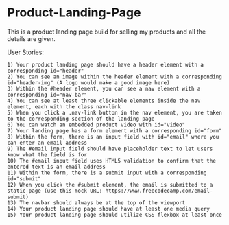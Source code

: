 # Product-Landing-Page
This is a product landing page build for selling my products and all the details are given.

User Stories:

    1) Your product landing page should have a header element with a corresponding id="header"
    2) You can see an image within the header element with a corresponding id="header-img" (A logo would make a good image here)
    3) Within the #header element, you can see a nav element with a corresponding id="nav-bar"
    4) You can see at least three clickable elements inside the nav element, each with the class nav-link
    5) When you click a .nav-link button in the nav element, you are taken to the corresponding section of the landing page
    6) You can watch an embedded product video with id="video"
    7) Your landing page has a form element with a corresponding id="form"
    8) Within the form, there is an input field with id="email" where you can enter an email address
    9) The #email input field should have placeholder text to let users know what the field is for
    10) The #email input field uses HTML5 validation to confirm that the entered text is an email address
    11) Within the form, there is a submit input with a corresponding id="submit"
    12) When you click the #submit element, the email is submitted to a static page (use this mock URL: https://www.freecodecamp.com/email-submit)
    13) The navbar should always be at the top of the viewport
    14) Your product landing page should have at least one media query
    15) Your product landing page should utilize CSS flexbox at least once


